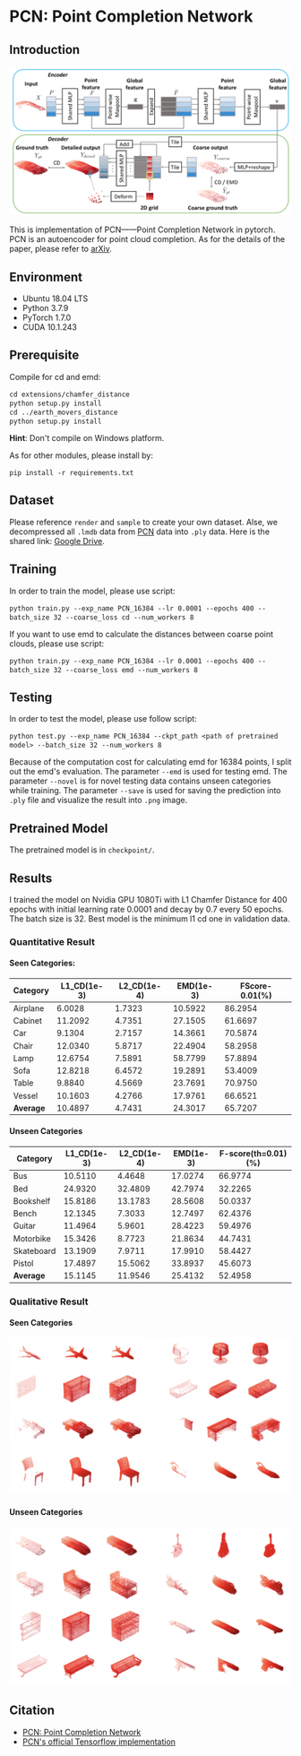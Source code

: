 # PCN: Point Completion Network

## Introduction

![PCN](images/network.png)

This is implementation of PCN——Point Completion Network in pytorch. PCN is an autoencoder for point cloud completion. As for the details of the paper, please refer to [arXiv](https://arxiv.org/pdf/1808.00671.pdf).

## Environment

* Ubuntu 18.04 LTS
* Python 3.7.9
* PyTorch 1.7.0
* CUDA 10.1.243

## Prerequisite

Compile for cd and emd:

```shell
cd extensions/chamfer_distance
python setup.py install
cd ../earth_movers_distance
python setup.py install
```

**Hint**: Don't compile on Windows platform.

As for other modules, please install by:

```shell
pip install -r requirements.txt
```

## Dataset

Please reference `render` and `sample` to create your own dataset. Alse, we decompressed all `.lmdb` data from [PCN](https://drive.google.com/drive/folders/1M_lJN14Ac1RtPtEQxNlCV9e8pom3U6Pa)  data into `.ply` data. Here is the shared link: [Google Drive]().

## Training

In order to train the model, please use script:

```shell
python train.py --exp_name PCN_16384 --lr 0.0001 --epochs 400 --batch_size 32 --coarse_loss cd --num_workers 8
```

If you want to use emd to calculate the distances between coarse point clouds, please use script:

```shell
python train.py --exp_name PCN_16384 --lr 0.0001 --epochs 400 --batch_size 32 --coarse_loss emd --num_workers 8
```

## Testing

In order to test the model, please use follow script:

```shell
python test.py --exp_name PCN_16384 --ckpt_path <path of pretrained model> --batch_size 32 --num_workers 8
```

Because of the computation cost for calculating emd for 16384 points, I split out the emd's evaluation. The parameter `--emd` is used for testing emd. The parameter `--novel` is for novel testing data contains unseen categories while training. The parameter `--save` is used for saving the prediction into `.ply` file and visualize the result into `.png` image.

## Pretrained Model

The pretrained model is in `checkpoint/`.

## Results

I trained the model on Nvidia GPU 1080Ti with L1 Chamfer Distance for 400 epochs with initial learning rate 0.0001 and decay by 0.7 every 50 epochs. The batch size is 32. Best model is the minimum l1 cd one in validation data.

### Quantitative Result

#### Seen Categories:

Category | L1_CD(1e-3) | L2_CD(1e-4) | EMD(1e-3) | FScore-0.01(%)
-- | -- | -- | -- | --
Airplane | 6.0028 | 1.7323 | 10.5922 | 86.2954
Cabinet | 11.2092 | 4.7351 | 27.1505 | 61.6697
Car | 9.1304 | 2.7157 | 14.3661 | 70.5874
Chair | 12.0340 | 5.8717 | 22.4904 | 58.2958
Lamp | 12.6754 | 7.5891 | 58.7799 | 57.8894
Sofa | 12.8218 | 6.4572 | 19.2891 | 53.4009
Table | 9.8840 | 4.5669 | 23.7691 | 70.9750
Vessel | 10.1603 | 4.2766 | 17.9761 | 66.6521
**Average** | 10.4897 | 4.7431 | 24.3017 | 65.7207

#### Unseen Categories

Category | L1_CD(1e-3) | L2_CD(1e-4) | EMD(1e-3) | F-score(th=0.01)(%)
-- | -- | -- | -- | --
Bus       | 10.5110 | 4.4648  | 17.0274 | 66.9774
Bed       | 24.9320 | 32.4809 | 42.7974 | 32.2265
Bookshelf | 15.8186 | 13.1783 | 28.5608 | 50.0337
Bench     | 12.1345 | 7.3033  | 12.7497 | 62.4376
Guitar    | 11.4964 | 5.9601  | 28.4223 | 59.4976
Motorbike | 15.3426 | 8.7723  | 21.8634 | 44.7431
Skateboard| 13.1909 | 7.9711  | 17.9910 | 58.4427
Pistol    | 17.4897 | 15.5062 | 33.8937 | 45.6073
**Average**  | 15.1145 | 11.9546 | 25.4132 | 52.4958

### Qualitative Result

#### Seen Categories

![seen](images/seen_categories.png)

#### Unseen Categories

![unseen](images/unseen_categories.png)

## Citation

* [PCN: Point Completion Network](https://arxiv.org/pdf/1808.00671.pdf)
* [PCN's official Tensorflow implementation](https://github.com/wentaoyuan/pcn)
